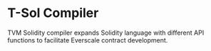 # T-Sol Compiler

TVM Solidity compiler expands Solidity language with different API functions to facilitate Everscale
contract development.